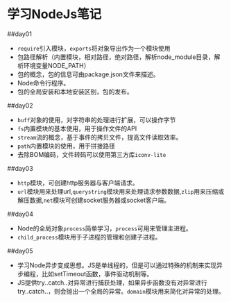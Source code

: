# 学习NodeJs笔记

##day01

- ```require```引入模块，```exports```将对象导出作为一个模块使用
-  包路径解析（内置模块，相对路径，绝对路径，解析node_module目录，解析环境变量NODE_PATH）
-  包的概念，包的信息可由package.json文件来描述。
-  Node命令行程序。
-  包的全局安装和本地安装区别，包的发布。


##day02

- ```buff```对象的使用，对字符串的处理进行扩展，可以操作字节
-  ```fs```内置模块的基本使用，用于操作文件的API
-  ```stream```流的概念，基于事件的拷贝文件，提高文件读取效率。
-  ```path```内置模块的使用，用于拼接路径
-  去除BOM编码，文件转码可以使用第三方库```iconv-lite```

##day03

-  ```http```模块，可创建http服务器与客户端请求。
-  ```url```模块用来处理url,```querystring```模块用来处理请求参数数据,```zlip```用来压缩或解压数据,```net```模块可创建socket服务器或socket客户端。

##day04

-  Node的全局对象```process```简单学习，```process```可用来管理主进程。
-  ```child_process```模块用于子进程的管理和创建子进程。

##day05

- 学习Node异步变成思想。JS是单线程的，但是可以通过特殊的机制来实现异步编程，比如setTimeout函数，事件驱动机制等。
- JS提供try..catch..对异常进行捕获处理，如果异步函数没有对异常进行try..catch..，则会抛出一个全局的异常。```domain```模块用来简化对异常的处理。